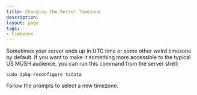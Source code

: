 ```yaml
---
title: Changing the Server Timezone
description: 
layout: page
tags:
- timezone
---
```


Sometimes your server ends up in UTC time or some other weird timezone by default.  If you want to make it something more accessible to the typical US MUSH audience, you can run this command from the server shell:

    sudo dpkg-reconfigure tzdata

Follow the prompts to select a new timezone.